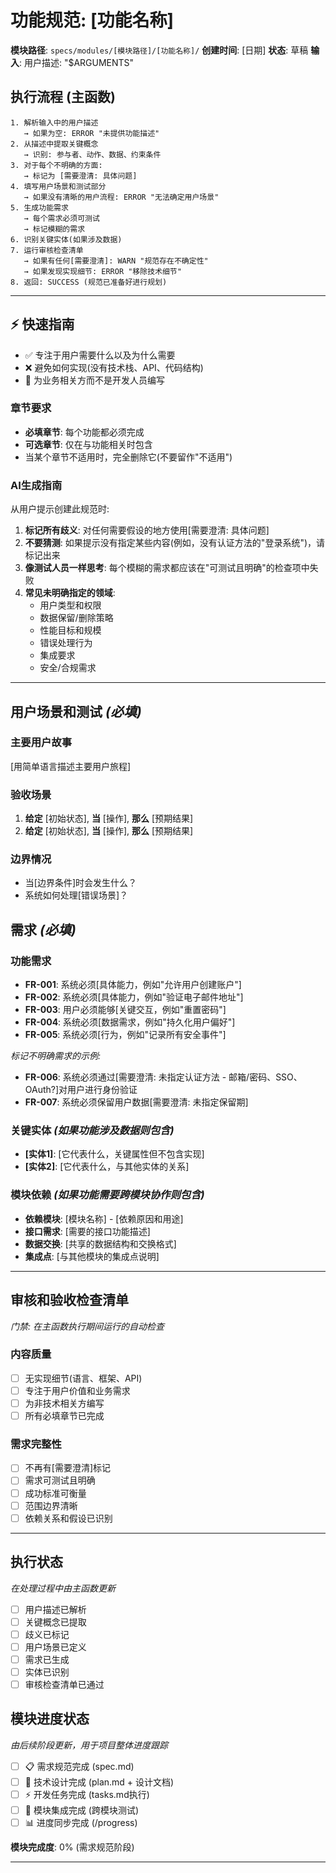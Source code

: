 # 功能规范: [功能名称]

**模块路径**: `specs/modules/[模块路径]/[功能名称]/`
**创建时间**: [日期]
**状态**: 草稿
**输入**: 用户描述: "$ARGUMENTS"

## 执行流程 (主函数)
```
1. 解析输入中的用户描述
   → 如果为空: ERROR "未提供功能描述"
2. 从描述中提取关键概念
   → 识别: 参与者、动作、数据、约束条件
3. 对于每个不明确的方面:
   → 标记为 [需要澄清: 具体问题]
4. 填写用户场景和测试部分
   → 如果没有清晰的用户流程: ERROR "无法确定用户场景"
5. 生成功能需求
   → 每个需求必须可测试
   → 标记模糊的需求
6. 识别关键实体(如果涉及数据)
7. 运行审核检查清单
   → 如果有任何[需要澄清]: WARN "规范存在不确定性"
   → 如果发现实现细节: ERROR "移除技术细节"
8. 返回: SUCCESS (规范已准备好进行规划)
```

---

## ⚡ 快速指南
- ✅ 专注于用户需要什么以及为什么需要
- ❌ 避免如何实现(没有技术栈、API、代码结构)
- 👥 为业务相关方而不是开发人员编写

### 章节要求
- **必填章节**: 每个功能都必须完成
- **可选章节**: 仅在与功能相关时包含
- 当某个章节不适用时，完全删除它(不要留作"不适用")

### AI生成指南
从用户提示创建此规范时:
1. **标记所有歧义**: 对任何需要假设的地方使用[需要澄清: 具体问题]
2. **不要猜测**: 如果提示没有指定某些内容(例如，没有认证方法的"登录系统")，请标记出来
3. **像测试人员一样思考**: 每个模糊的需求都应该在"可测试且明确"的检查项中失败
4. **常见未明确指定的领域**:
   - 用户类型和权限
   - 数据保留/删除策略
   - 性能目标和规模
   - 错误处理行为
   - 集成要求
   - 安全/合规需求

---

## 用户场景和测试 *(必填)*

### 主要用户故事
[用简单语言描述主要用户旅程]

### 验收场景
1. **给定** [初始状态], **当** [操作], **那么** [预期结果]
2. **给定** [初始状态], **当** [操作], **那么** [预期结果]

### 边界情况
- 当[边界条件]时会发生什么？
- 系统如何处理[错误场景]？

## 需求 *(必填)*

### 功能需求
- **FR-001**: 系统必须[具体能力，例如"允许用户创建账户"]
- **FR-002**: 系统必须[具体能力，例如"验证电子邮件地址"]
- **FR-003**: 用户必须能够[关键交互，例如"重置密码"]
- **FR-004**: 系统必须[数据需求，例如"持久化用户偏好"]
- **FR-005**: 系统必须[行为，例如"记录所有安全事件"]

*标记不明确需求的示例:*
- **FR-006**: 系统必须通过[需要澄清: 未指定认证方法 - 邮箱/密码、SSO、OAuth?]对用户进行身份验证
- **FR-007**: 系统必须保留用户数据[需要澄清: 未指定保留期]

### 关键实体 *(如果功能涉及数据则包含)*
- **[实体1]**: [它代表什么，关键属性但不包含实现]
- **[实体2]**: [它代表什么，与其他实体的关系]

### 模块依赖 *(如果功能需要跨模块协作则包含)*
- **依赖模块**: [模块名称] - [依赖原因和用途]
- **接口需求**: [需要的接口功能描述]
- **数据交换**: [共享的数据结构和交换格式]
- **集成点**: [与其他模块的集成点说明]

---

## 审核和验收检查清单
*门禁: 在主函数执行期间运行的自动检查*

### 内容质量
- [ ] 无实现细节(语言、框架、API)
- [ ] 专注于用户价值和业务需求
- [ ] 为非技术相关方编写
- [ ] 所有必填章节已完成

### 需求完整性
- [ ] 不再有[需要澄清]标记
- [ ] 需求可测试且明确
- [ ] 成功标准可衡量
- [ ] 范围边界清晰
- [ ] 依赖关系和假设已识别

---

## 执行状态
*在处理过程中由主函数更新*

- [ ] 用户描述已解析
- [ ] 关键概念已提取
- [ ] 歧义已标记
- [ ] 用户场景已定义
- [ ] 需求已生成
- [ ] 实体已识别
- [ ] 审核检查清单已通过

## 模块进度状态
*由后续阶段更新，用于项目整体进度跟踪*

- [ ] 📋 需求规范完成 (spec.md)
- [ ] 🎯 技术设计完成 (plan.md + 设计文档)
- [ ] ⚡ 开发任务完成 (tasks.md执行)
- [ ] 🔗 模块集成完成 (跨模块测试)
- [ ] 📊 进度同步完成 (/progress)

**模块完成度**: 0% (需求规范阶段)

---